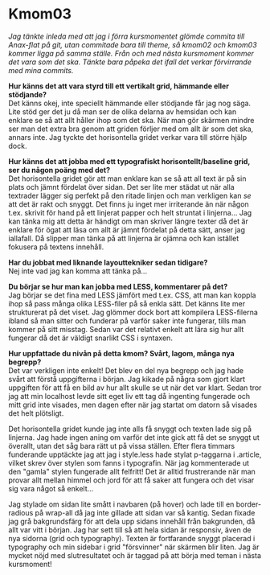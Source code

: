 Kmom03
===============================

*Jag tänkte inleda med att jag i förra kursmomentet glömde commita till Anax-flat på git, utan
commitade bara till theme, så kmom02 och kmom03 kommer ligga på samma ställe. Från och med
nästa kursmoment kommer det vara som det ska. Tänkte bara påpeka det ifall det verkar
förvirrande med mina commits.*

**Hur känns det att vara styrd till ett vertikalt grid, hämmande eller stödjande?**  
Det känns okej, inte speciellt hämmande eller stödjande får jag nog säga. Lite stöd ger det ju
då man ser de olika delarna av hemsidan och kan enklare se så att allt håller ihop som
det ska. När man gör skärmen mindre ser man det extra bra genom att griden förljer med om allt
är som det ska, annars inte. Jag tyckte det horisontella gridet verkar vara till större hjälp dock.

**Hur känns det att jobba med ett typografiskt horisontellt/baseline grid, ser du någon poäng med det?**  
Det horisontella gridet gör att man enklare kan se så att all text är på sin plats och jämnt fördelat
över sidan. Det ser lite mer städat ut när alla textrader lägger sig perfekt på den ritade linjen
och man verkligen kan *se* att det är rakt och snyggt. Det finns ju inget mer irriterande än när
någon t.ex. skrivit för hand på ett linjerat papper och helt struntat i linjerna... Jag kan tänka mig
att detta är händigt om man skriver längre texter då det är enklare för ögat att läsa om allt är
jämnt fördelat på detta sätt, anser jag iallafall. Då slipper man tänka på att linjerna är ojämna
och kan istället fokusera på textens innehåll.

**Har du jobbat med liknande layouttekniker sedan tidigare?**  
Nej inte vad jag kan komma att tänka på...

**Du börjar se hur man kan jobba med LESS, kommentarer på det?**  
Jag börjar se det fina med LESS jämfört med t.ex. CSS, att man kan koppla ihop så pass
många olika LESS-filer på så enkla sätt. Det känns lite mer strukturerat på det viset. Jag glömmer
dock bort att kompilera LESS-filerna ibland så man sitter och funderar på varför saker
inte fungerar, tills man kommer på sitt misstag. Sedan var det relativt enkelt att lära sig
hur allt fungerar då det är väldigt snarlikt CSS i syntaxen.

**Hur uppfattade du nivån på detta kmom? Svårt, lagom, många nya begrepp?**  
Det var verkligen inte enkelt! Det blev en del nya begrepp och jag hade svårt att förstå uppgifterna
i början. Jag kikade på några som gjort klart uppgiften för att få en bild av hur allt skulle se
ut när det var klart. Sedan tror jag att min localhost levde sitt eget liv ett tag då ingenting fungerade
och mitt grid inte visades, men dagen efter när jag startat om datorn så visades det helt plötsligt.

Det horisontella gridet kunde jag inte alls få snyggt och texten lade sig på linjerna. Jag hade ingen aning
om varför det inte gick att få det se snyggt ut överallt, utan det såg bara rätt ut på vissa ställen.
Efter flera timmars funderande upptäckte jag att jag i style.less hade stylat p-taggarna i .article, vilket
skrev över stylen som fanns i typografin. När jag kommenterade ut den "gamla" stylen fungerade allt felfritt!
Det är alltid frustrerande när man provar allt mellan himmel och jord för att få saker att fungera och det
visar sig vara något så enkelt...

Jag stylade om sidan lite smått i navbaren (på hover) och lade till en border-radious på wrap-all
då jag inte gillade att sidan var så kantig. Sedan fixade jag grå bakgrundsfärg för att dela upp sidans
innehåll från bakgrunden, då allt var vitt i början. Jag har sett till så att hela sidan är responsiv,
även de nya sidorna (grid och typography). Texten är fortfarande snyggt placerad i typography och min
sidebar i grid "försvinner" när skärmen blir liten. Jag är mycket nöjd med slutresultatet och är taggad
på att börja med teman i nästa kursmoment!
